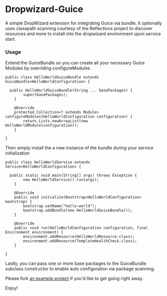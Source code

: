 Dropwizard-Guice
================

A simple DropWizard extension for integrating Guice via bundle. 
It optionally uses classpath scanning courtesy of the Reflections project to discover resources and more to install into the dropwizard environment upon service start.

### Usage

Extend the GuiceBundle so you can create all your necessary Guice Modules by overriding configureModules

```
public class HelloWorldGuiceBundle extends GuiceBundle<HelloWorldConfiguration> {

  public HelloWorldGuiceBundle(String ... basePackages) {
		super(basePackages);
	}
	
	@Override
	protected Collection<? extends Module> configureModules(HelloWorldConfiguration configuration) {
		return Lists.newArrayList(new HelloWorldModule(configuration));
	}
	
}
```

Then simply install the a new instance of the bundle during your service initialization

```
public class HelloWorldService extends Service<HelloWorldConfiguration> {

  public static void main(String[] args) throws Exception {
		new HelloWorldService().run(args);
	}

	@Override
	public void initialize(Bootstrap<HelloWorldConfiguration> bootstrap) {
		bootstrap.setName("hello-world");
		bootstrap.addBundle(new HelloWorldGuiceBundle());
	}

	@Override
	public void run(HelloWorldConfiguration configuration, final Environment environment) {
		environment.addResource(HelloWorldResource.class);
		environment.addResource(TemplateHealthCheck.class);
	}

}
```

Lastly, you can pass one or more base packages to the GuiceBundle subclass constructor
to enable auto configuration via package scanning.

Please fork [an example project](https://github.com/eliast/dropwizard-guice-example) if you'd like to get going right away. 

Enjoy!